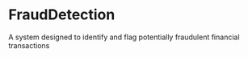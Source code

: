 # FraudDetection
A system designed to identify and flag potentially fraudulent financial transactions
